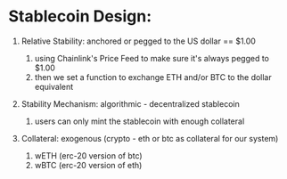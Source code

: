 # Stablecoin Design:

1. Relative Stability: anchored or pegged to the US dollar == $1.00
   1. using Chainlink's Price Feed to make sure it's always pegged to $1.00
   2. then we set a function to exchange ETH and/or BTC to the dollar equivalent

2. Stability Mechanism: algorithmic - decentralized stablecoin
   1. users can only mint the stablecoin with enough collateral

3. Collateral: exogenous (crypto - eth or btc as collateral for our system)
   1. wETH (erc-20 version of btc)
   2. wBTC (erc-20 version of eth)